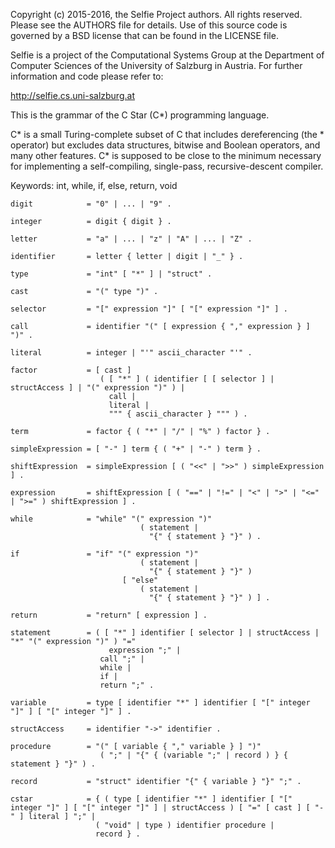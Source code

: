 Copyright (c) 2015-2016, the Selfie Project authors. All rights reserved. Please see the AUTHORS file for details. Use of this source code is governed by a BSD license that can be found in the LICENSE file.

Selfie is a project of the Computational Systems Group at the Department of Computer Sciences of the University of Salzburg in Austria. For further information and code please refer to:

http://selfie.cs.uni-salzburg.at

This is the grammar of the C Star (C*) programming language.

C* is a small Turing-complete subset of C that includes dereferencing (the * operator) but excludes data structures, bitwise and Boolean operators, and many other features. C* is supposed to be close to the minimum necessary for implementing a self-compiling, single-pass, recursive-descent compiler.

Keywords: int, while, if, else, return, void

```
digit            = "0" | ... | "9" .

integer          = digit { digit } .

letter           = "a" | ... | "z" | "A" | ... | "Z" .

identifier       = letter { letter | digit | "_" } .

type             = "int" [ "*" ] | "struct" .

cast             = "(" type ")" .

selector         = "[" expression "]" [ "[" expression "]" ] .

call             = identifier "(" [ expression { "," expression } ] ")" .

literal          = integer | "'" ascii_character "'" .

factor           = [ cast ]
                    ( [ "*" ] ( identifier [ [ selector ] | structAccess ] | "(" expression ")" ) |
                      call |
                      literal |
                      """ { ascii_character } """ ) .

term             = factor { ( "*" | "/" | "%" ) factor } .

simpleExpression = [ "-" ] term { ( "+" | "-" ) term } .

shiftExpression  = simpleExpression [ ( "<<" | ">>" ) simpleExpression ] .

expression       = shiftExpression [ ( "==" | "!=" | "<" | ">" | "<=" | ">=" ) shiftExpression ] .

while            = "while" "(" expression ")"
                             ( statement |
                               "{" { statement } "}" ) .

if               = "if" "(" expression ")"
                             ( statement |
                               "{" { statement } "}" )
                         [ "else"
                             ( statement |
                               "{" { statement } "}" ) ] .

return           = "return" [ expression ] .

statement        = ( [ "*" ] identifier [ selector ] | structAccess | "*" "(" expression ")" ) "="
                      expression ";" |
                    call ";" |
                    while |
                    if |
                    return ";" .

variable         = type [ identifier "*" ] identifier [ "[" integer "]" ] [ "[" integer "]" ] .

structAccess     = identifier "->" identifier .

procedure        = "(" [ variable { "," variable } ] ")"
                    ( ";" | "{" { (variable ";" | record ) } { statement } "}" ) .

record           = "struct" identifier "{" { variable } "}" ";" .

cstar            = { ( type [ identifier "*" ] identifier [ "[" integer "]" ] [ "[" integer "]" ] | structAccess ) [ "=" [ cast ] [ "-" ] literal ] ";" |
                   ( "void" | type ) identifier procedure |
                   record } .
```
